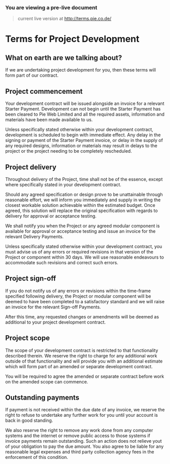 ### You are viewing a pre-live document
> current live version at http://terms.pie.co.de/

# Terms for Project Development

## What on earth are we talking about?
If we are undertaking project development for you, then these terms will form part of our contract.

## Project commencement
Your development contract will be issued alongside an invoice for a relevant Starter Payment. Development can not begin until the Starter Payment has been cleared to Pie Web Limited and all the required assets, information and materials have been made available to us.

Unless specifically stated otherwise within your development contract, development is scheduled to begin with immediate effect. Any delay in the signing or payment of the Starter Payment invoice, or delay in the supply of any required designs, information or materials may result in delays to the project or the project needing to be completely rescheduled.

## Project delivery
Throughout delivery of the Project, time shall not be of the essence, except where specifically stated in your development contract.

Should any agreed specification or design prove to be unattainable through reasonable effort, we will inform you immediately and supply in writing the closest workable solution achievable within the estimated budget. Once agreed, this solution will replace the original specification with regards to delivery for approval or acceptance testing.

We shall notify you when the Project or any agreed modular component is available for approval or acceptance testing and issue an invoice for the relevant Delivery Payments.

Unless specifically stated otherwise within your development contract, you must advise us of any errors or required revisions in that version of the Project or component within 30 days. We will use reasonable endeavours to accommodate such revisions and correct such errors.

## Project sign-off
If you do not notify us of any errors or revisions within the time-frame specified following delivery, the Project or modular component will be deemed to have been completed to a satisfactory standard and we will raise an invoice for the relevant Sign-off Payments.

After this time, any requested changes or amendments will be deemed as additional to your project development contract.

## Project scope
The scope of your development contract is restricted to that functionality described therein. We reserve the right to charge for any additional work outside of that functionality and will provide you with an additional estimate which will form part of an amended or separate development contract.

You will be required to agree the amended or separate contract before work on the amended scope can commence.

## Outstanding payments
If payment is not received within the due date of any invoice, we reserve the right to refuse to undertake any further work for you until your account is back in good standing.

We also reserve the right to remove any work done from any computer systems and the internet or remove public access to those systems if invoice payments remain outstanding. Such an action does not relieve yout of your obligation to pay the due amount. You also agree to be liable for any reasonable legal expenses and third party collection agency fees in the enforcement of this condition.
